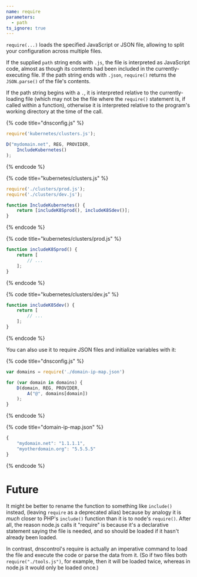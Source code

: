 ```yaml
---
name: require
parameters:
  - path
ts_ignore: true
---
```


`require(...)` loads the specified JavaScript or JSON file, allowing
to split your configuration across multiple files.

If the supplied `path` string ends with `.js`, the file is interpreted
as JavaScript code, almost as though its contents had been included in
the currently-executing file.  If  the path string ends with `.json`,
`require()` returns the `JSON.parse()` of the file's contents.

If the path string begins with a `.`, it is interpreted relative to
the currently-loading file (which may not be the file where the
`require()` statement is, if called within a function), otherwise it
is interpreted relative to the program's working directory at the time
of the call.

{% code title="dnsconfig.js" %}
```javascript
require('kubernetes/clusters.js');

D("mydomain.net", REG, PROVIDER,
    IncludeKubernetes()
);
```
{% endcode %}

{% code title="kubernetes/clusters.js" %}
```javascript
require('./clusters/prod.js');
require('./clusters/dev.js');

function IncludeKubernetes() {
    return [includeK8Sprod(), includeK8Sdev()];
}
```
{% endcode %}

{% code title="kubernetes/clusters/prod.js" %}
```javascript
function includeK8Sprod() {
    return [
        // ...
    ];
}
```
{% endcode %}

{% code title="kubernetes/clusters/dev.js" %}
```javascript
function includeK8Sdev() {
    return [
        // ...
    ];
}
```
{% endcode %}

You can also use it to require JSON files and initialize variables with it:

{% code title="dnsconfig.js" %}
```javascript
var domains = require('./domain-ip-map.json')

for (var domain in domains) {
    D(domain, REG, PROVIDER,
        A("@", domains[domain])
    );
}
```
{% endcode %}

{% code title="domain-ip-map.json" %}
```javascript
{
    "mydomain.net": "1.1.1.1",
    "myotherdomain.org": "5.5.5.5"
}
```
{% endcode %}

# Future

It might be better to rename the function to something like
`include()` instead, (leaving `require` as a deprecated alias) because
by analogy it is *much* closer to PHP's `include()` function than it
is to node's `require()`.  After all, the reason node.js calls it
"require" is because it's a declarative statement saying the file is
needed, and so should be loaded if it hasn't already been loaded.

In contrast, dnscontrol's require is actually an imperative command to
load the file and execute the code or parse the data from it.  (So if
two files both `require("./tools.js")`, for example, then it will be
loaded twice, whereas in node.js it would only be loaded once.)
